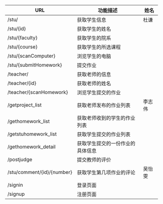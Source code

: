 URL | 功能描述|姓名
----|----|----
 /stu/| 获取学生信息|杜谦
 /stu/{id} | 获取学生的姓名
 /stu/{faculty} |获取学生的院系
/stu/{course}|获取学生的所选课程
 /stu/{scanComputer} |浏览学生的电脑
 /stu/{submitHomework} |提交作业
/teacher/	 |获取老师的信息
 /teacher/{id} |获取老师的姓名
/teacher/{scanHomework} |浏览学生提交的作业
/getproject_list |获取老师发布的作业列表|李志伟
/gethomework_list | 获取老师收到的学生的作业列表
/getstuhomework_list| 获取学生提交的作业列表
/gethomework_detail|获取学生提交的一份作业的具体信息
/postjudge|提交教师的评价
/stu/comment/{id}/{number} | 获取学生第几项作业的评论|吴怡雯
/signin|登录页面
/signup|注册页面
 